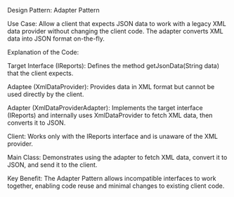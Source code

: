 Design Pattern: Adapter Pattern

Use Case: Allow a client that expects JSON data to work with a legacy XML data provider without changing the client code. The adapter converts XML data into JSON format on-the-fly.

Explanation of the Code:

Target Interface (IReports): Defines the method getJsonData(String data) that the client expects.

Adaptee (XmlDataProvider): Provides data in XML format but cannot be used directly by the client.

Adapter (XmlDataProviderAdapter): Implements the target interface (IReports) and internally uses XmlDataProvider to fetch XML data, then converts it to JSON.

Client: Works only with the IReports interface and is unaware of the XML provider.

Main Class: Demonstrates using the adapter to fetch XML data, convert it to JSON, and send it to the client.

Key Benefit: The Adapter Pattern allows incompatible interfaces to work together, enabling code reuse and minimal changes to existing client code.